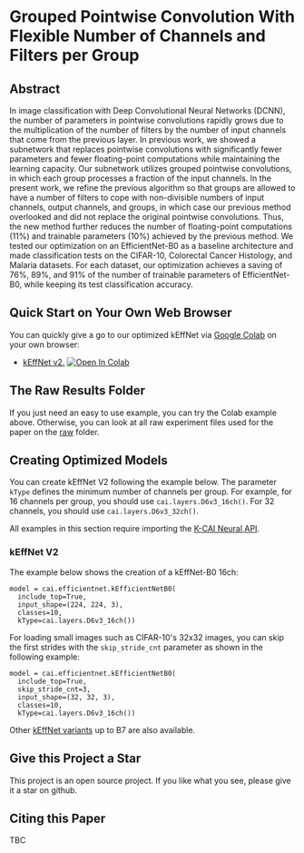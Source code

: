 # Grouped Pointwise Convolution With Flexible Number of Channels and Filters per Group

## Abstract
In image classification with Deep Convolutional Neural Networks (DCNN), the number of parameters in pointwise convolutions rapidly grows due to the multiplication of the number of filters by the number of input channels that come from the previous layer. In previous work, we showed a subnetwork that replaces pointwise convolutions with significantly fewer parameters and fewer floating-point computations while maintaining the learning capacity. Our subnetwork utilizes grouped pointwise convolutions, in which each group processes a fraction of the input channels. In the present work, we refine the previous algorithm so that groups are allowed to have a number of filters to cope with non-divisible numbers of input channels, output channels, and groups, in which case our previous method overlooked and did not replace the original pointwise convolutions. Thus, the new method further reduces the number of floating-point computations (11\%) and trainable parameters (10\%) achieved by the previous method. We tested our optimization on an EfficientNet-B0 as a baseline architecture and made classification tests on the CIFAR-10, Colorectal Cancer Histology, and Malaria datasets. For each dataset, our optimization achieves a saving of 76\%, 89\%, and 91\% of the number of trainable parameters of EfficientNet-B0, while keeping its test classification accuracy.

## Quick Start on Your Own Web Browser
You can quickly give a go to our optimized kEffNet via [Google Colab](https://colab.research.google.com/) on your own browser:
* [kEffNet v2.](https://colab.research.google.com/github/joaopauloschuler/k-neural-api/blob/master/examples/jupyter/kEffNet_v2.ipynb) [![Open In Colab](https://colab.research.google.com/assets/colab-badge.svg)](https://colab.research.google.com/github/joaopauloschuler/k-neural-api/blob/master/examples/jupyter/kEffNet_v2.ipynb)

## The Raw Results Folder
If you just need an easy to use example, you can try the Colab example above. Otherwise, you can look at all raw experiment files used for the paper on the [raw](https://github.com/joaopauloschuler/kEffNetV2/tree/main/raw) folder.

## Creating Optimized Models
You can create kEffNet V2 following the example below. The parameter `kType` defines the minimum number of channels per group. For example, for 16 channels per group, you should use `cai.layers.D6v3_16ch()`. For 32 channels, you should use `cai.layers.D6v3_32ch()`.

All examples in this section require importing the [K-CAI Neural API](https://github.com/joaopauloschuler/k-neural-api).

### kEffNet V2
The example below shows the creation of a kEffNet-B0 16ch:
```
model = cai.efficientnet.kEfficientNetB0(
  include_top=True,
  input_shape=(224, 224, 3),
  classes=10,
  kType=cai.layers.D6v3_16ch())
```
For loading small images such as CIFAR-10's 32x32 images, you can skip the first strides with the `skip_stride_cnt` parameter as shown in the following example:
```
model = cai.efficientnet.kEfficientNetB0(
  include_top=True,
  skip_stride_cnt=3,
  input_shape=(32, 32, 3),
  classes=10,
  kType=cai.layers.D6v3_16ch())
```
Other [kEffNet variants](https://github.com/joaopauloschuler/k-neural-api/blob/master/cai/efficientnet.py) up to B7 are also available.

## Give this Project a Star
This project is an open source project. If you like what you see, please give it a star on github.

## Citing this Paper
TBC

